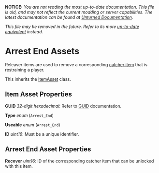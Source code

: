 **NOTICE:** *You are not reading the most up-to-date documentation. This file is old, and may not reflect the current modding or server capabilities. The latest documentation can be found at [Unturned Documentation](https://docs.smartlydressedgames.com/).*

*This file may be removed in the future. Refer to its more [up-to-date equivalent](https://docs.smartlydressedgames.com/en/stable/assets/item-asset/arrest-end-asset.html) instead.*

Arrest End Assets
=================

Releaser items are used to remove a corresponding [catcher item](/ItemAsset/ArrestStartAsset.md) that is restraining a player.

This inherits the [ItemAsset](/ItemAsset/README.md) class.

Item Asset Properties
---------------------

**GUID** *32-digit hexadecimal*: Refer to [GUID](/GUID.md) documentation.

**Type** *enum* (`Arrest_End`)

**Useable** *enum* (`Arrest_End`)

**ID** *uint16*: Must be a unique identifier.

Arrest End Asset Properties
---------------------------

**Recover** *uint16*: ID of the corresponding catcher item that can be unlocked with this item.
